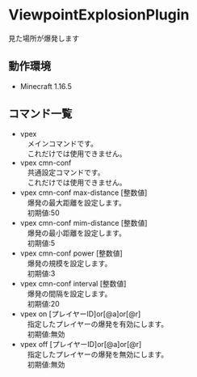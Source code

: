 # ViewpointExplosionPlugin
見た場所が爆発します

## 動作環境
- Minecraft 1.16.5

## コマンド一覧
- vpex<br>
　メインコマンドです。<br>
　これだけでは使用できません。
- vpex cmn-conf<br>
　共通設定コマンドです。<br>
　これだけでは使用できません。
- vpex cmn-conf max-distance [整数値]<br>
　爆発の最大距離を設定します。<br>
　初期値:50
- vpex cmn-conf mim-distance [整数値]<br>
　爆発の最小距離を設定します。<br>
　初期値:5
- vpex cmn-conf power [整数値]<br>
　爆発の規模を設定します。<br>
　初期値:3
- vpex cmn-conf interval [整数値]<br>
　爆発の間隔を設定します。<br>
　初期値:20
- vpex on [プレイヤーID]or[@a]or[@r]<br>
　指定したプレイヤーの爆発を有効にします。<br>
　初期値:無効
- vpex off [プレイヤーID]or[@a]or[@r]<br>
　指定したプレイヤーの爆発を無効にします。<br>
　初期値:無効
 
